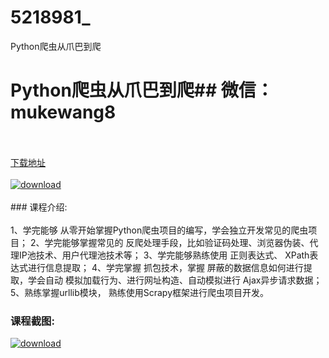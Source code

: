 # 5218981_
Python爬虫从爪巴到爬
# Python爬虫从爪巴到爬## 微信：mukewang8
<br/></br>[下载地址](http://www.36tz.cn/article/5218981 "下载地址")
<br/></br>[![download](http://36tz.cn/muke_img/2021_03_1-54.png "下载地址")](http://www.36tz.cn/article/5218981 "下载地址")
<br/></br>### 课程介绍:<br/></br>1、学完能够 从零开始掌握Python爬虫项目的编写，学会独立开发常见的爬虫项目；
2、学完能够掌握常见的 反爬处理手段，比如验证码处理、浏览器伪装、代理IP池技术、用户代理池技术等；
3、学完能够熟练使用 正则表达式、 XPath表达式进行信息提取；
4、学完掌握 抓包技术，掌握 屏蔽的数据信息如何进行提取，学会自动 模拟加载行为、进行网址构造、自动模拟进行 Ajax异步请求数据；
5、熟练掌握urllib模块， 熟练使用Scrapy框架进行爬虫项目开发。

### 课程截图:
[![download](http://36tz.cn/muke_img/2021_03_2-51.png "下载地址")](http://www.36tz.cn/article/5218981 "下载地址")
